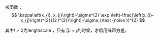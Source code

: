 核函数：
$$
\kappa\left(x_{i}, x_{j}\right)=\sigma^{2} \exp \left(-\frac{\left(x_{i}-x_{j}\right)^{2}}{2 l^{2}}\right)+\sigma_{\text {noise }}^{2}
$$

其中$l>0$为lengthscale ，只有当$i=j$的时候，才启用噪声方差。


